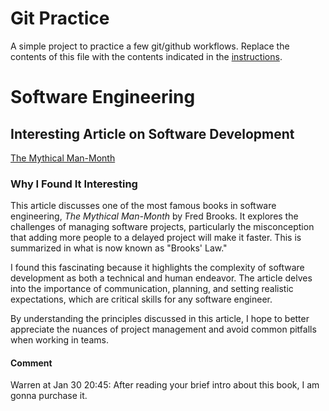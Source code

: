 # Git Practice
A simple project to practice a few git/github workflows.  Replace the contents of this file with the contents indicated in the [instructions](./instructions.md).

# Software Engineering

## Interesting Article on Software Development

[The Mythical Man-Month](https://en.wikipedia.org/wiki/The_Mythical_Man-Month)

### Why I Found It Interesting

This article discusses one of the most famous books in software engineering, *The Mythical Man-Month* by Fred Brooks. It explores the challenges of managing software projects, particularly the misconception that adding more people to a delayed project will make it faster. This is summarized in what is now known as "Brooks' Law."

I found this fascinating because it highlights the complexity of software development as both a technical and human endeavor. The article delves into the importance of communication, planning, and setting realistic expectations, which are critical skills for any software engineer.

By understanding the principles discussed in this article, I hope to better appreciate the nuances of project management and avoid common pitfalls when working in teams.

#### Comment

Warren at Jan 30 20:45: After reading your brief intro about this book, I am gonna purchase it. 

